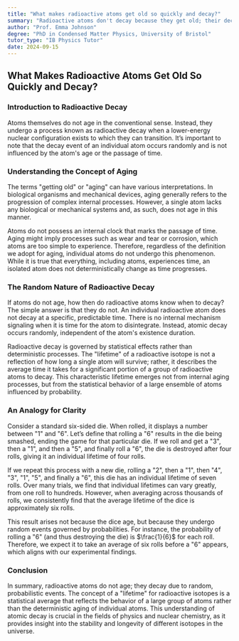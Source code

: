 ```yaml
---
title: "What makes radioactive atoms get old so quickly and decay?"
summary: "Radioactive atoms don't decay because they get old; their decay is a random, probabilistic event based on their nuclear configuration.  The 'lifetime' of a radioactive isotope is the average time it takes for a group of atoms to decay, not the time a single atom will exist."
author: "Prof. Emma Johnson"
degree: "PhD in Condensed Matter Physics, University of Bristol"
tutor_type: "IB Physics Tutor"
date: 2024-09-15
---
```


## What Makes Radioactive Atoms Get Old So Quickly and Decay?

### Introduction to Radioactive Decay

Atoms themselves do not age in the conventional sense. Instead, they undergo a process known as radioactive decay when a lower-energy nuclear configuration exists to which they can transition. It’s important to note that the decay event of an individual atom occurs randomly and is not influenced by the atom's age or the passage of time. 

### Understanding the Concept of Aging

The terms "getting old" or "aging" can have various interpretations. In biological organisms and mechanical devices, aging generally refers to the progression of complex internal processes. However, a single atom lacks any biological or mechanical systems and, as such, does not age in this manner. 

Atoms do not possess an internal clock that marks the passage of time. Aging might imply processes such as wear and tear or corrosion, which atoms are too simple to experience. Therefore, regardless of the definition we adopt for aging, individual atoms do not undergo this phenomenon. While it is true that everything, including atoms, experiences time, an isolated atom does not deterministically change as time progresses. 

### The Random Nature of Radioactive Decay

If atoms do not age, how then do radioactive atoms know when to decay? The simple answer is that they do not. An individual radioactive atom does not decay at a specific, predictable time. There is no internal mechanism signaling when it is time for the atom to disintegrate. Instead, atomic decay occurs randomly, independent of the atom's existence duration. 

Radioactive decay is governed by statistical effects rather than deterministic processes. The "lifetime" of a radioactive isotope is not a reflection of how long a single atom will survive; rather, it describes the average time it takes for a significant portion of a group of radioactive atoms to decay. This characteristic lifetime emerges not from internal aging processes, but from the statistical behavior of a large ensemble of atoms influenced by probability.

### An Analogy for Clarity

Consider a standard six-sided die. When rolled, it displays a number between "1" and "6". Let’s define that rolling a "6" results in the die being smashed, ending the game for that particular die. If we roll and get a "3", then a "1", and then a "5", and finally roll a "6", the die is destroyed after four rolls, giving it an individual lifetime of four rolls.

If we repeat this process with a new die, rolling a "2", then a "1", then "4", "3", "1", "5", and finally a "6", this die has an individual lifetime of seven rolls. Over many trials, we find that individual lifetimes can vary greatly, from one roll to hundreds. However, when averaging across thousands of rolls, we consistently find that the average lifetime of the dice is approximately six rolls. 

This result arises not because the dice age, but because they undergo random events governed by probabilities. For instance, the probability of rolling a "6" (and thus destroying the die) is $\frac{1}{6}$ for each roll. Therefore, we expect it to take an average of six rolls before a "6" appears, which aligns with our experimental findings.

### Conclusion

In summary, radioactive atoms do not age; they decay due to random, probabilistic events. The concept of a "lifetime" for radioactive isotopes is a statistical average that reflects the behavior of a large group of atoms rather than the deterministic aging of individual atoms. This understanding of atomic decay is crucial in the fields of physics and nuclear chemistry, as it provides insight into the stability and longevity of different isotopes in the universe.
    
